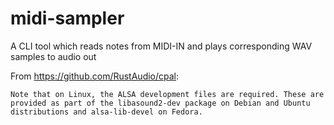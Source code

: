 # midi-sampler
A CLI tool which reads notes from MIDI-IN and plays corresponding WAV samples to audio out

From https://github.com/RustAudio/cpal:

```
Note that on Linux, the ALSA development files are required. These are provided as part of the libasound2-dev package on Debian and Ubuntu distributions and alsa-lib-devel on Fedora.
```
